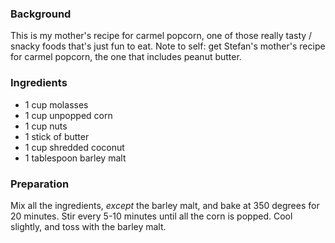 <!--
title: Carmel popcorn
created: 26 December 2004 - 5:02 am
updated: 26 December 2004 - 5:30 am
slug: carmel-popcorn
tags: recipes
-->

### Background ###

This is my mother's recipe for carmel popcorn, one of those really tasty / snacky foods that's just fun to eat. Note to self: get Stefan's mother's recipe for carmel popcorn, the one that includes peanut butter.

### Ingredients ###

* 1 cup molasses
* 1 cup unpopped corn
* 1 cup nuts
* 1 stick of butter
* 1 cup shredded coconut
* 1 tablespoon barley malt

### Preparation ###

Mix all the ingredients, _except_ the barley malt, and bake at 350 degrees for 20 minutes. Stir every 5-10 minutes until all the corn is popped. Cool slightly, and toss with the barley malt.
